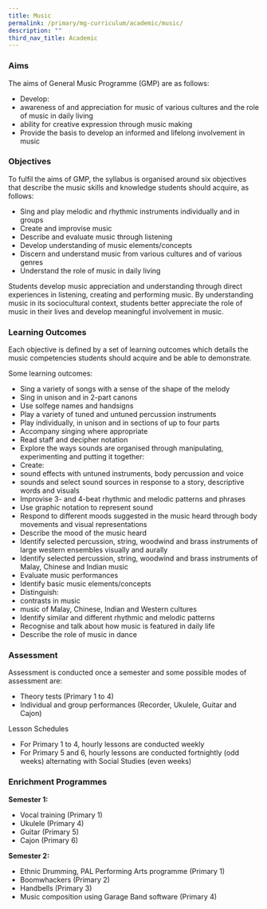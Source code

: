 ```yaml
---
title: Music
permalink: /primary/mg-curriculum/academic/music/
description: ""
third_nav_title: Academic
---
```

### Aims

The aims of General Music Programme (GMP) are as follows:

*   Develop:
*   awareness of and appreciation for music of various cultures and the role of music in daily living
*   ability for creative expression through music making
*   Provide the basis to develop an informed and lifelong involvement in music

  

### Objectives

To fulfil the aims of GMP, the syllabus is organised around six objectives that describe the music skills and knowledge students should acquire, as follows:

*   Sing and play melodic and rhythmic instruments individually and in groups
*   Create and improvise music
*   Describe and evaluate music through listening
*   Develop understanding of music elements/concepts
*   Discern and understand music from various cultures and of various genres
*   Understand the role of music in daily living

Students develop music appreciation and understanding through direct experiences in listening, creating and performing music. By understanding music in its sociocultural context, students better appreciate the role of music in their lives and develop meaningful involvement in music.

  

### Learning Outcomes

Each objective is defined by a set of learning outcomes which details the music competencies students should acquire and be able to demonstrate. 

Some learning outcomes:

*   Sing a variety of songs with a sense of the shape of the melody
*   Sing in unison and in 2-part canons
*   Use solfege names and handsigns
*   Play a variety of tuned and untuned percussion instruments
*   Play individually, in unison and in sections of up to four parts 
*   Accompany singing where appropriate
*   Read staff and decipher notation
*   Explore the ways sounds are organised through manipulating, experimenting and putting it together:
*   Create: 
*   sound effects with untuned instruments, body percussion and voice
*   sounds and select sound sources in response to a story, descriptive words and visuals
*   Improvise 3- and 4-beat rhythmic and melodic patterns and phrases
*   Use graphic notation to represent sound 
*   Respond to different moods suggested in the music heard through body movements and visual representations
*   Describe the mood of the music heard
*   Identify selected percussion, string, woodwind and brass instruments of large western ensembles visually and aurally
*   Identify selected percussion, string, woodwind and brass instruments of Malay, Chinese and Indian music
*   Evaluate music performances 
*   Identify basic music elements/concepts
*   Distinguish: 
*   contrasts in music
*   music of Malay, Chinese, Indian and Western cultures
*   Identify similar and different rhythmic and melodic patterns 
*   Recognise and talk about how music is featured in daily life
*   Describe the role of music in dance

  

### Assessment

Assessment is conducted once a semester and some possible modes of assessment are:

*   Theory tests (Primary 1 to 4)
*   Individual and group performances (Recorder, Ukulele, Guitar and Cajon)

  

Lesson Schedules

*   For Primary 1 to 4, hourly lessons are conducted weekly
*   For Primary 5 and 6, hourly lessons are conducted fortnightly (odd weeks) alternating with Social Studies (even weeks) 

  

### Enrichment Programmes

**Semester 1:** 

*   Vocal training (Primary 1)
*   Ukulele (Primary 4)
*   Guitar (Primary 5)
*   Cajon (Primary 6)

  

**Semester 2:**

*   Ethnic Drumming, PAL Performing Arts programme (Primary 1)
*   Boomwhackers (Primary 2)
*   Handbells (Primary 3)
*   Music composition using Garage Band software (Primary 4)